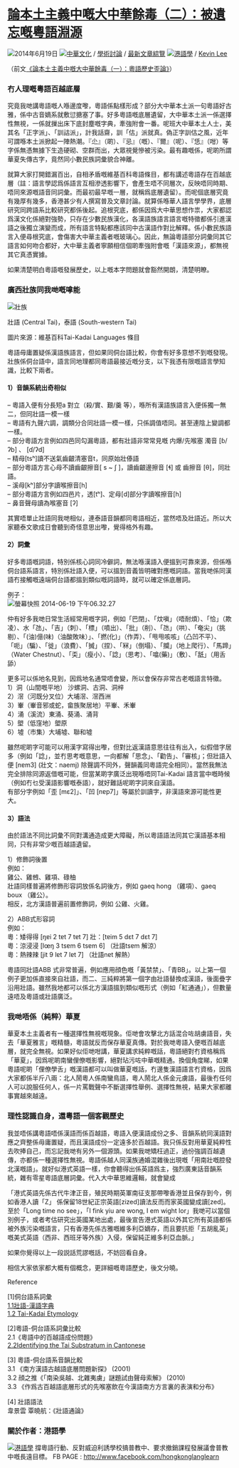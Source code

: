 [論本土主義中嘅大中華餘毒（二）：被遺忘嘅粵語淵源](http://www.vjmedia.com.hk/articles/2014/06/19/75827/%e8%ab%96%e6%9c%ac%e5%9c%9f%e4%b8%bb%e7%be%a9%e4%b8%ad%e5%98%85%e5%a4%a7%e4%b8%ad%e8%8f%af%e9%a4%98%e6%af%92%ef%bc%88%e4%ba%8c%ef%bc%89%ef%bc%9a%e8%a2%ab%e9%81%ba%e5%bf%98%e5%98%85%e7%b2%b5%e8%aa%9e/)
===============================================================================================================================================================================================================================================================================================================

![](/wp-content/themes/vjmedia2015/images/icons/date.gif)2014年6月19日
![](/wp-content/themes/vjmedia2015/images/icons/folder.gif)[中華文化](http://www.vjmedia.com.hk/articles/category/culture/chinculture/)
/
[學術討論](http://www.vjmedia.com.hk/articles/category/culture/academic/)
/ [最新文章綜覽](http://www.vjmedia.com.hk/articles/category/all/)
![](/wp-content/themes/vjmedia2015/images/icons/author.gif)[港語學](http://www.vjmedia.com.hk/articles/author/hongkonglanglearn)
/ [Kevin Lee](http://www.vjmedia.com.hk/articles/author/kevinlee)

（前文[《論本土主義中嘅大中華餘毒（一）：粵語歷史歪論》](http://www.vjmedia.com.hk/articles/2014/06/14/75315)）

### **冇人理嘅粵語百越底層**

究竟我哋講粵語嘅人喺邊度嚟，粵語係點樣形成？部分大中華本土派一句粵語好古雅，係中古音嫡系就敷愆搪塞了事。好多粵語嘅底層遺留，大中華本土派一係選擇性無視，一係就摷出床下底封塵嘅字典，牽強附會一番。呢班大中華本土人士，美其名「正字派」、「訓詁派」，計我話齋，訓「估」派就真。偽正字訓估之風，近年可謂喺本土派掀起一陣熱潮。『尐』（啲）、『忌』（嘅）、『爾』（呢）、『恁』（咁）等字係無憑無據下生造硬砌、空群而出，大眾視覺慘被污染。最有趣嘅係，呢啲所謂華夏失傳古字，竟然同小數民族詞彙貌合神離。

就算大家打開錯漏百出，自相矛盾嘅維基百科粵語條目，都有講述粵語存在百越底層（註：語言學認爲係語言互相滲透影響下，會產生唔不同層次，反映唔同時期、唔同來源嘅語音同詞彙。而最初最早嘅一層，就稱爲底層遺留）。而呢個底層究竟有幾厚有幾多，香港甚少有人撰寫普及文章討論。就算係喺華人語言學學界，底層研究同跨語系比較研究都係後起。追根究底，都係因爲大中華思想作祟，大家都認爲漢文化係絕對強勢，只存在少數民族漢化，各漢語族語言語言嘅特徵都係引進漢語之後獨立演變而成，所有語言特點都應該同中古漢語作對比解釋。係小數民族語言入便尋根究底，會傷害大中華主義者嘅玻璃心。因此，無論粵語部分詞彙同其它語言如何吻合都好，大中華主義者寧願相信個啲牽強附會嘅「漢語來源」，都無視其它真憑實據。

如果清楚明白粵語嘅發展歷史，以上嘅本字問題就會豁然開朗，清楚明瞭。

### **廣西壯族同我哋嘅嗱能**

![壯族](http://www.vjmedia.com.hk/wp-content/uploads/2014/06/10439519_10152474271826280_671206842_n.jpg)

壯語 (Central Tai)，泰語 (South-western Tai)

圖片來源：維基百科Tai-Kadai Languages 條目

粵語毋庸置疑係漢語族語言，但如果同侗台語比較，你會有好多意想不到嘅發現。壯族係侗台語中，語言同地理都同粵語最接近嘅分支，以下我憑有限嘅語言學知識，比較下兩者。

#### **1）音韻系統出奇相似**

– 粵語入便有分長短a 對立（殺/實、艱/羹
等），喺所有漢語族語言入便係獨一無二，但同壯語一模一樣  
–
粵語有九聲六調，調類分合同壯語一模一樣，只係調值唔同。甚至連陰上變調都一樣。  
– 部分粵語方言例如四邑同勾漏粵語，都有壯語非常常見嘅 内爆/先喉塞 濁音
\[ɓ/ ʔb\] 、 \[ɗ/ʔd\]  
– 精母\[tsʰ\]讀不送氣齒齦清塞音t，同原始壯傣語  
– 部分粵語方言心母不讀齒齦擦音\[ s ~ ʃ \]，讀齒齦邊擦音 \[ɬ\] 或 齒擦音
\[θ\]，同壯語。  
– 溪母\[kʰ\]部分字讀喉擦音\[h\]  
– 部分粵語方言例如四邑片，透\[tʰ\]、定母\[d\]部分字讀喉擦音\[h\]  
– 鼻音聲母讀為喉塞音 \[ʔ\]

其實唔單止壯語同我哋相似，連泰語音韻都同粵語相近，當然唔及壯語近。所以大家聽泰文歌成日會聽到奇怪意思出嚟，覺得格外有趣。

#### **2）詞彙**

好多粵語嘅詞語，特別係核心詞同冷僻詞，無法喺漢語入便搵到可靠來源，但係喺侗台語系語言，特別係壯語入便，可以搵到音義皆明確對應嘅詞語。當我哋係同漢語冇接觸嘅遠端侗台語都搵到類似嘅詞語時，就可以確定係底層詞。

例子：  
![螢幕快照 2014-06-19
下午06.32.27](http://www.vjmedia.com.hk/wp-content/uploads/2014/06/%E8%9E%A2%E5%B9%95%E5%BF%AB%E7%85%A7-2014-06-19-%E4%B8%8B%E5%8D%8806.32.27-650x426.png)

仲有好多我哋日常生活經常用嘅字詞，例如「巴閉」、「炆嗔」（唔耐煩）、「恰」（欺凌）、水「氹」、「吉」（刺）、「標」（噴出）、「批」（削）、「氹」（哄）、「奄尖」（挑剔）、「(油)億(味)（油酸敗味）」、「撚(化)」（作弄）、「甩甩咳咳」（凸凹不平）、「呃」（騙）、「徙」（浪費）、「搣」（捏）、「冧」（倒塌）、「攔」（地上爬行）、「馬蹄」（Water
Chestnut）、「奀」（瘦小）、「諗」（思考）、「噏(藥)」（敷）、「舐」（用舌舔）

更多可以係地名見到，因爲地名通常唔會變，所以會保存非常古老嘅語言特徵。  
1）洞（山間嘅平地） 沙螺洞、古洞、洞梓  
2）滘（河既分叉位）大埔滘、滘西洲  
3）輋（輋音邪或蛇，畲族聚居地）平輋、禾輋  
4）涌（溪流）東涌、葵涌、涌背  
5）塱（低窪地）塱原  
6）墟（市集）大埔墟、聯和墟

雖然呢啲字可能可以用漢字寫得出嚟，但對比返漢語意思往往有出入，似假借字居多（例如「諗」，並冇思考嘅意思，一向都解「思念」、「勸告」、「審核」；但壯語入便
\[nɐm3\] (壯文：naemj)
除聲調不同外，聲韻義同粵語完全相同）。當然我無法完全排除同源返借嘅可能，但當某啲字廣泛出現喺唔同Tai-Kadai
語言當中嘅時候（例如冇乜受漢語影響嘅泰語），就好難話呢啲字詞來自漢語。  
有部分字例如「歪 \[mɛ2\]」、「凹
\[nɐp7\]」等屬於訓讀字，非漢語來源可能性更大。

#### **3）語法**

由於語法不同比詞彙不同對溝通造成更大障礙，所以粵語語法同其它漢語基本相同，只有非常少嘅百越語遺留。

1）修飾詞後置  
例如：  
雞公、雞乸、雞項、碌柚  
壯語同樣普遍將修飾形容詞放係名詞後方，例如 gaeq hong （雞項）、gaeq boux
（雞公）。  
相反，北方漢語普遍前置修飾詞，例如 公雞、火雞。

2）ABB式形容詞  
例如：  
粵：矮得得 \[ŋɐi 2 tɐt 7 tɐt 7\] 壯：\[tɐim 5 dɛt 7 dɛt 7\]  
粵：涼浸浸 \[lœŋ 3 tsɐm 6 tsɐm 6\] （壯語tsɐm 解涼）  
粵：熱辣辣 \[jit 9 lɐt 7 lɐt 7\] （壯語nɐt 解熱）

粵語同壯語ABB
式非常普遍，例如應用顔色嘅「黃禁禁」、「青BB」。以上第一個例子更加係直接來自壯語，而二、三純粹將第一個字由壯語替換成漢語，後面疊字沿用壯語。雖然我地都可以係北方漢語搵到類似嘅形式（例如「紅通通」），但數量遠唔及粵語或壯語廣泛。

### **我哋唔係（純粹）華夏**

華夏本土主義者有一種選擇性無視嘅現象。佢哋會攻擊北方話混合咗胡虜語音，失去「華夏雅言」嘅精髓，粵語就反而保存華夏真傳。對於我哋粵語入便嘅百越底層，就完全無視。如果好似佢哋咁講，華夏講求純粹嘅話，粵語絕對冇資格稱爲「華夏」，因爲呢啲南蠻俚僚嘅影響，絕對玷污咗中華嘅精通。換個角度睇，如果粵語呢啲「俚僚學舌」嘅漢語都可以叫做華夏嘅話，冇邊隻漢語語言冇資格，因爲大家都係半斤八兩：北人鬧粵人係南蠻鳥語，粵人鬧北人係金元虜語，最後冇任何人可以說服任何人，係一片罵戰聲中不斷選擇性舉例、選擇性無視，結果大家都離事實越來越遠。

### **理性認識自身，還粵語一個客觀歷史**

我並唔係講粵語唔係漢語而係百越語，粵語入便漢語成份之多、音韻系統同漢語對應之齊整係毋庸置疑，而且漢語成份一定遠多於百越語。我只係反對用華夏純粹性去吹捧自己，而忘記我哋有另外一個源頭。如果我哋矯枉過正，過份強調百越遺傳，亦都係一種選擇性無視。粵語係越人同漢族通婚混雜後出現嘅「用南壯嘅腔發北漢嘅語」。就好似港式英語一樣，你會聽得出係英語爲主，強烈廣東話音韻系統，雜有零星粵語底層詞彙。代入大中華思維邏輯，就會變成

「港式英語先係古代牛津正音，殖民時期英軍南征支那帶嚟香港並且保存到今，例如香港人讀「Z」
係保留18世紀正宗英語\[zized\]讀法反而而家英國變成讀\[zed\]。至於「Long
time no see」，「I fink yiu are wong, I em wight
lor」我哋可以當個別例子，或者考估研究出英國某地出處，最後宣告港式英語以外其它所有英語都係被外族污染嘅語言，只有香港先係古雅嘅維多利亞嫡存，而且要抗拒「五胡亂英」嘅美式英語（西非、西班牙等外族）入侵，保留純正維多利亞血脈。」

如果你覺得以上一段説話荒謬嘅話，不妨回看自身。

相信大家依家都大概有個概念，更詳細嘅粵語歷史，後文分曉。

Reference

\[1\]侗台語系詞彙  
[1.1壯語-漢語字典](http://www.jiu60.com/hoiz/)  
[1.2 Tai-Kadai Etymology](http://starling.rinet.ru/kdaiet.pdf)

\[2\]粵語-侗台語系詞彙比較  
2.1《粵語中的百越語成份問題》  
[2.2Identifying the Tai Substratum in
Cantonese](http://sealang.net/sala/archives/pdf8/bauer1996identifying.pdf)

\[3\] 粵語-侗台語系音韻比較  
3.1 《南方漢語古越語底層問題新探》 (2001)  
3.2 顔之推《「南染吳越、北雜夷虜」謎題試由聲母索解》 (2010)  
3.3 《作爲古百越語底層形式的先喉塞飲在今漢語南方方言裏的表演和分布》

\[4\] 壯語語法  
韋景雲 覃曉航：《壯語通論》

### 關於作者：港語學

[![港語學](//img.vjmedia.com.hk/virtusjustitia/userphoto/1026.png?dim=96x96)](http://www.vjmedia.com.hk/articles/author/hongkonglanglearn/)
撐粵語行動、反對威迫利誘學校搞普教中、要求撤銷課程發展議會普教中嘅長遠目標。
FB PAGE : <http://www.facebook.com/hongkonglanglearn>



